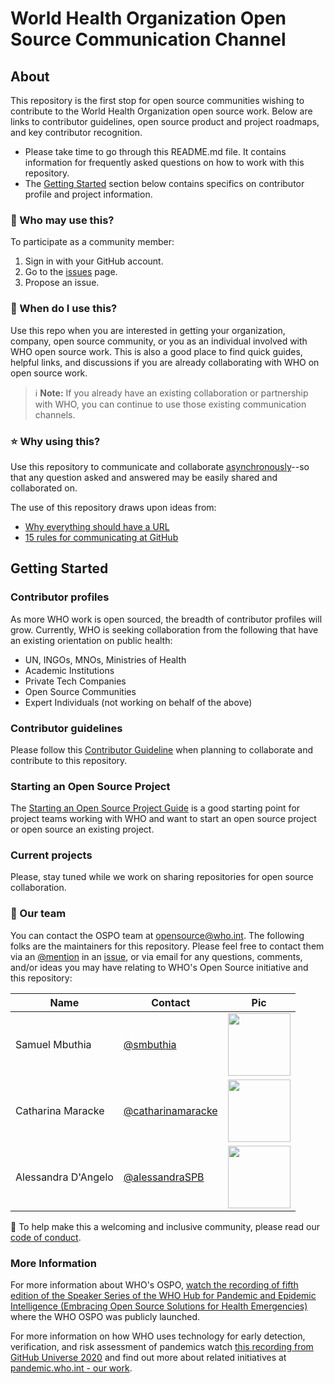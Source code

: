 # World Health Organization Open Source Communication Channel 

## About 

This repository is the first stop for open source communities wishing to contribute to the World Health Organization open source work. Below are links to contributor guidelines, open source product and project roadmaps, and key contributor recognition. 

- Please take time to go through this README.md file. It contains information for frequently asked questions on how to work with this repository.
- The [Getting Started](#getting-started) section below contains specifics on contributor profile and project information.

### 👤 Who may use this? 

To participate as a community member:

1. Sign in with your GitHub account.
2. Go to the [issues](https://github.com/WorldHealthOrganization/open-source-communication-channel/issues) page.
3. Propose an issue.

### 🤔 When do I use this? 

Use this repo when you are interested in getting your organization, company, open source community, or you as an individual involved with WHO open source work. This is also a good place to find quick guides, helpful links, and discussions if you are already collaborating with WHO on open source work.

> ℹ **Note:** If you already have an existing collaboration or partnership with WHO, you can continue to use those existing communication channels.

### ⭐️ Why using this? 

Use this repository to communicate and collaborate [asynchronously](https://ben.balter.com/2014/11/06/rules-of-communicating-at-github/#1-prefer-asynchronous-communication)--so that any question asked and answered may be easily shared and collaborated on.

The use of this repository draws upon ideas from:

- [Why everything should have a URL](https://ben.balter.com/2015/11/12/why-urls/)
- [15 rules for communicating at GitHub](https://ben.balter.com/2014/11/06/rules-of-communicating-at-github/)

## Getting Started 

### Contributor profiles 

As more WHO work is open sourced, the breadth of contributor profiles will grow. Currently, WHO is seeking collaboration from the following that have an existing orientation on public health:

- UN, INGOs, MNOs, Ministries of Health
- Academic Institutions
- Private Tech Companies
- Open Source Communities
- Expert Individuals (not working on behalf of the above)

### Contributor guidelines 

Please follow this [Contributor Guideline](CONTRIBUTING.md) when planning to collaborate and contribute to this repository.

### Starting an Open Source Project 

 The [Starting an Open Source Project Guide](docs/guidance/starting_open_source_project.md) is a good starting point for project teams working with WHO and want to start an open source project or open source an existing project.

### Current projects 

Please, stay tuned while we work on sharing repositories for open source collaboration.

### 👥 Our team 

You can contact the OSPO team at opensource@who.int. The following folks are the maintainers for this repository. Please feel free to contact them via an [@mention](https://docs.github.com/github/writing-on-github/basic-writing-and-formatting-syntax#mentioning-people-and-teams) in an [issue](https://github.com/WorldHealthOrganization/open-source-communication-channel/issues/new), or via email for any questions, comments, and/or ideas you may have relating to WHO's Open Source initiative and this repository:

| Name              | Contact    | Pic                           
| --------------    | ---------- | ----------------------------- 
| Samuel Mbuthia    | [@smbuthia](https://github.com/smbuthia) | <img src="https://avatars.githubusercontent.com/smbuthia?s=100" width="100" />
| Catharina Maracke | [@catharinamaracke](https://github.com/catharinamaracke) | <img src="https://avatars.githubusercontent.com/catharinamaracke?s=100" width="100" />
| Alessandra D'Angelo | [@alessandraSPB](https://github.com/alessandraSPB) | <img src="https://avatars.githubusercontent.com/alessandraSPB?s=100" width="100" />


💖 To help make this a welcoming and inclusive community, please read our [code of conduct](https://github.com/WorldHealthOrganization/open-source-communication-channel/blob/main/CODE_OF_CONDUCT.md).


### More Information 

For more information about WHO's OSPO, [watch the recording of fifth edition of the Speaker Series of the WHO Hub for Pandemic and Epidemic Intelligence (Embracing Open Source Solutions for Health Emergencies)](https://youtu.be/yNK27_6MrF8?t=107) where the WHO OSPO was publicly launched. 

For more information on how WHO uses technology for early detection, verification, and risk assessment of pandemics watch [this recording from GitHub Universe 2020](https://www.youtube.com/watch?v=clm5Ee6O_4o) and find out more about related initiatives at [pandemic.who.int - our work](https://pandemichub.who.int/). 
